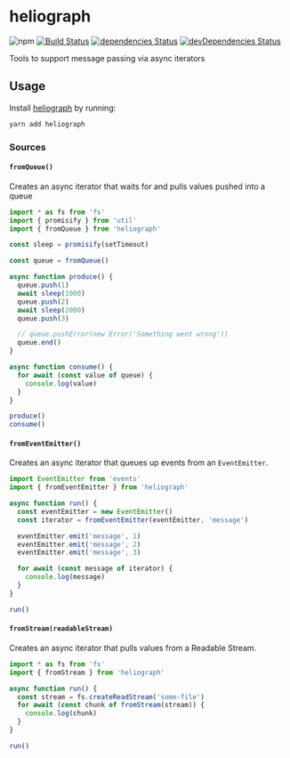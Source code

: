 # heliograph
![npm](https://img.shields.io/npm/v/heliograph.svg)
[![Build Status](https://travis-ci.org/splayd/heliograph.svg?branch=master)](https://travis-ci.org/splayd/heliograph)
[![dependencies Status](https://david-dm.org/splayd/heliograph/status.svg)](https://david-dm.org/splayd/heliograph)
[![devDependencies Status](https://david-dm.org/splayd/heliograph/dev-status.svg)](https://david-dm.org/splayd/heliograph?type=dev)

Tools to support message passing via async iterators

## Usage
Install [heliograph](https://yarnpkg.com/en/package/heliograph)
by running:

```sh
yarn add heliograph
```

### Sources

#### `fromQueue()`
Creates an async iterator that waits for and pulls values pushed into a queue

```js
import * as fs from 'fs'
import { promisify } from 'util'
import { fromQueue } from 'heliograph'

const sleep = promisify(setTimeout)

const queue = fromQueue()

async function produce() {
  queue.push(1)
  await sleep(1000)
  queue.push(2)
  await sleep(2000)
  queue.push(3)

  // queue.pushError(new Error('Something went wrong'))
  queue.end()
}

async function consume() {
  for await (const value of queue) {
    console.log(value)
  }
}

produce()
consume()
```

#### `fromEventEmitter()`
Creates an async iterator that queues up events from an `EventEmitter`.

```js
import EventEmitter from 'events'
import { fromEventEmitter } from 'heliograph'

async function run() {
  const eventEmitter = new EventEmitter()
  const iterator = fromEventEmitter(eventEmitter, 'message')

  eventEmitter.emit('message', 1)
  eventEmitter.emit('message', 2)
  eventEmitter.emit('message', 3)

  for await (const message of iterator) {
    console.log(message)
  }
}

run()
```

#### `fromStream(readableStream)`
Creates an async iterator that pulls values from a Readable Stream.

```js
import * as fs from 'fs'
import { fromStream } from 'heliograph'

async function run() {
  const stream = fs.createReadStream('some-file')
  for await (const chunk of fromStream(stream)) {
    console.log(chunk)
  }
}

run()
```
